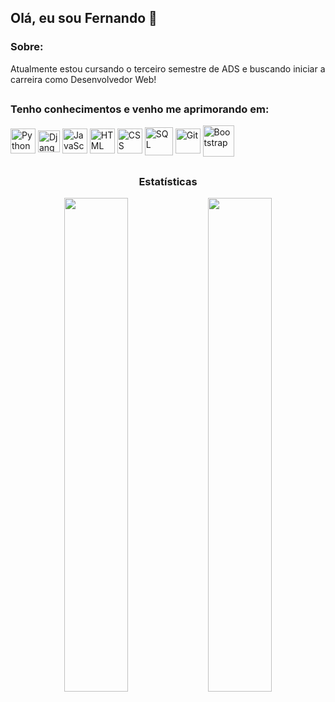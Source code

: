 <h2> Olá, eu sou Fernando 👋 </h2>

<h3>Sobre:</h3>
<p>Atualmente estou cursando o terceiro semestre de ADS e buscando iniciar a carreira como Desenvolvedor Web!<p>
 
 ##
 <h3>Tenho conhecimentos e venho me aprimorando em:</h3>
 
 <div>
   <img align="center" width="40px" src="https://cdn.worldvectorlogo.com/logos/python-5.svg" title="Python">
   <img align="center" width="35px" src="https://cdn.worldvectorlogo.com/logos/django.svg" title="Django">
   <img align="center" width="40px" src="https://cdn.jsdelivr.net/gh/devicons/devicon/icons/javascript/javascript-original.svg" title="JavaScript">
   <img align="center" width="40px" src="https://cdn.jsdelivr.net/gh/devicons/devicon/icons/html5/html5-original.svg" title="HTML">
   <img align="center" width="40px" src="https://cdn.jsdelivr.net/gh/devicons/devicon/icons/css3/css3-original.svg" title="CSS">
   <img align="center" width="45px" src="https://cdn-icons-png.flaticon.com/512/5815/5815478.png" title="SQL">
   <img align="center" width="40px" src="https://cdn.worldvectorlogo.com/logos/git-icon.svg" title="Git">   
   <img align="center" width="50px" src="https://cdn.worldvectorlogo.com/logos/bootstrap-5-1.svg" title="Bootstrap">   
  </div>

##
<h3 align="center"> Estatísticas </h3>
  
 <div align="center">
  <a href="https://github.com/FernandohsSantos1"></a>
  <img width="45%" src="https://github-readme-stats.vercel.app/api?username=FernandohsSantos1&theme=dark&show_icons=true"/>
  <img width="45%" src="https://github-readme-stats.vercel.app/api/top-langs/?username=FernandohsSantos1&layout=compact&langs_count=7&theme=dark"/>
 </div>
